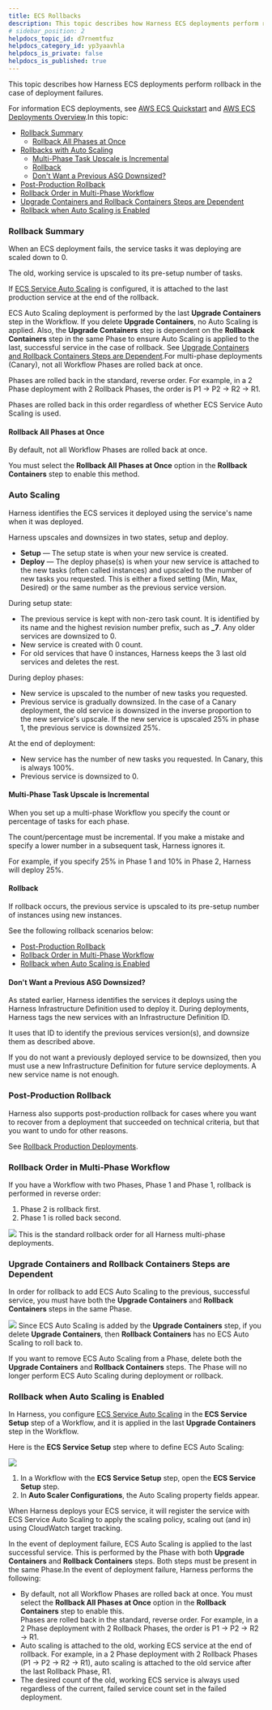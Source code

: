 ```yaml
---
title: ECS Rollbacks
description: This topic describes how Harness ECS deployments perform rollback in the case of deployment failures. For information ECS deployments, see AWS ECS Quickstart and AWS ECS Deployments Overview. In this…
# sidebar_position: 2
helpdocs_topic_id: d7rnemtfuz
helpdocs_category_id: yp3yaavhla
helpdocs_is_private: false
helpdocs_is_published: true
---
```


This topic describes how Harness ECS deployments perform rollback in the case of deployment failures.

For information ECS deployments, see [AWS ECS Quickstart](https://docs.harness.io/article/j39azkrevm-aws-ecs-deployments) and [AWS ECS Deployments Overview](../../../../continuous-delivery/concepts-cd/deployment-types/aws-ecs-deployments-overview.md).In this topic:

* [Rollback Summary](#rollback_summary)
	+ [Rollback All Phases at Once](#rollback_all_phases_at_once)
* [Rollbacks with Auto Scaling](#rollbacks_with_auto_scaling)
	+ [Multi-Phase Task Upscale is Incremental](#multi_phase_task_upscale_is_incremental)
	+ [Rollback](#rollback)
	+ [Don't Want a Previous ASG Downsized?](#don_t_want_a_previous_asg_downsized)
* [Post-Production Rollback](#post_production_rollback)
* [Rollback Order in Multi-Phase Workflow](#rollback_order_in_multi_phase_workflow)
* [Upgrade Containers and Rollback Containers Steps are Dependent](#upgrade_containers_and_rollback_containers_steps_are_dependent)
* [Rollback when Auto Scaling is Enabled](#rollback_when_auto_scaling_is_enabled)

### Rollback Summary

When an ECS deployment fails, the service tasks it was deploying are scaled down to 0.

The old, working service is upscaled to its pre-setup number of tasks.

If [ECS Service Auto Scaling](https://docs.aws.amazon.com/AmazonECS/latest/developerguide/service-auto-scaling.html) is configured, it is attached to the last production service at the end of the rollback. 

ECS Auto Scaling deployment is performed by the last **Upgrade Containers** step in the Workflow. If you delete **Upgrade Containers**, no Auto Scaling is applied. Also, the **Upgrade Containers** step is dependent on the **Rollback Containers** step in the same Phase to ensure Auto Scaling is applied to the last, successful service in the case of rollback. See [Upgrade Containers and Rollback Containers Steps are Dependent](#upgrade_containers_and_rollback_containers_steps_are_dependent).For multi-phase deployments (Canary), not all Workflow Phases are rolled back at once.

Phases are rolled back in the standard, reverse order. For example, in a 2 Phase deployment with 2 Rollback Phases, the order is P1 → P2 → R2 → R1.

Phases are rolled back in this order regardless of whether ECS Service Auto Scaling is used.

#### Rollback All Phases at Once

By default, not all Workflow Phases are rolled back at once.

You must select the **Rollback All Phases at Once** option in the **Rollback Containers** step to enable this method.

### Auto Scaling

Harness identifies the ECS services it deployed using the service's name when it was deployed.

Harness upscales and downsizes in two states, setup and deploy.

* **Setup** — The setup state is when your new service is created.
* **Deploy** — The deploy phase(s) is when your new service is attached to the new tasks (often called instances) and upscaled to the number of new tasks you requested. This is either a fixed setting (Min, Max, Desired) or the same number as the previous service version.

During setup state:

* The previous service is kept with non-zero task count. It is identified by its name and the highest revision number prefix, such as **\_7**. Any older services are downsized to 0.
* New service is created with 0 count.
* For old services that have 0 instances, Harness keeps the 3 last old services and deletes the rest.

During deploy phases:

* New service is upscaled to the number of new tasks you requested.
* Previous service is gradually downsized. In the case of a Canary deployment, the old service is downsized in the inverse proportion to the new service's upscale. If the new service is upscaled 25% in phase 1, the previous service is downsized 25%.

At the end of deployment:

* New service has the number of new tasks you requested. In Canary, this is always 100%.
* Previous service is downsized to 0.

#### Multi-Phase Task Upscale is Incremental

When you set up a multi-phase Workflow you specify the count or percentage of tasks for each phase.

The count/percentage must be incremental. If you make a mistake and specify a lower number in a subsequent task, Harness ignores it.

For example, if you specify 25% in Phase 1 and 10% in Phase 2, Harness will deploy 25%.

#### Rollback

If rollback occurs, the previous service is upscaled to its pre-setup number of instances using new instances.

See the following rollback scenarios below:

* [Post-Production Rollback](ecs-rollback.md#undefined)
* [Rollback Order in Multi-Phase Workflow](ecs-rollback.md#rollback-order-in-multi-phase-workflow)
* [Rollback when Auto Scaling is Enabled](ecs-rollback.md#rollback-when-auto-scaling-is-enabled)

#### Don't Want a Previous ASG Downsized?

As stated earlier, Harness identifies the services it deploys using the Harness Infrastructure Definition used to deploy it. During deployments, Harness tags the new services with an Infrastructure Definition ID.

It uses that ID to identify the previous services version(s), and downsize them as described above.

If you do not want a previously deployed service to be downsized, then you must use a new Infrastructure Definition for future service deployments. A new service name is not enough.

### Post-Production Rollback

Harness also supports post-production rollback for cases where you want to recover from a deployment that succeeded on technical criteria, but that you want to undo for other reasons.

See [Rollback Production Deployments](../../../../continuous-delivery/model-cd-pipeline/workflows/post-deployment-rollback.md).

### Rollback Order in Multi-Phase Workflow

If you have a Workflow with two Phases, Phase 1 and Phase 1, rollback is performed in reverse order:

1. Phase 2 is rollback first.
2. Phase 1 is rolled back second.

![](./static/ecs-rollback-05.png)
This is the standard rollback order for all Harness multi-phase deployments.

### Upgrade Containers and Rollback Containers Steps are Dependent

In order for rollback to add ECS Auto Scaling to the previous, successful service, you must have both the **Upgrade Containers** and **Rollback Containers** steps in the same Phase.

![](./static/ecs-rollback-06.png)
Since ECS Auto Scaling is added by the **Upgrade Containers** step, if you delete **Upgrade Containers**, then **Rollback Containers** has no ECS Auto Scaling to roll back to.

If you want to remove ECS Auto Scaling from a Phase, delete both the **Upgrade Containers** and **Rollback Containers** steps. The Phase will no longer perform ECS Auto Scaling during deployment or rollback.

### Rollback when Auto Scaling is Enabled

In Harness, you configure [ECS Service Auto Scaling](https://docs.aws.amazon.com/AmazonECS/latest/developerguide/service-auto-scaling.html) in the **ECS Service Setup** step of a Workflow, and it is applied in the last **Upgrade Containers** step in the Workflow.

Here is the **ECS Service Setup** step where to define ECS Auto Scaling:

![](./static/ecs-rollback-07.png)
1. In a Workflow with the **ECS Service Setup** step, open the **ECS Service Setup** step.
2. In **Auto Scaler Configurations**, the Auto Scaling property fields appear.

When Harness deploys your ECS service, it will register the service with ECS Service Auto Scaling to apply the scaling policy, scaling out (and in) using CloudWatch target tracking.

In the event of deployment failure, ECS Auto Scaling is applied to the last successful service. This is performed by the Phase with both **Upgrade Containers** and **Rollback Containers** steps. Both steps must be present in the same Phase.In the event of deployment failure, Harness performs the following:

* By default, not all Workflow Phases are rolled back at once. You must select the **Rollback All Phases at Once** option in the **Rollback Containers** step to enable this.  
Phases are rolled back in the standard, reverse order. For example, in a 2 Phase deployment with 2 Rollback Phases, the order is P1 → P2 → R2 → R1.
* Auto scaling is attached to the old, working ECS service at the end of rollback. For example, in a 2 Phase deployment with 2 Rollback Phases (P1 → P2 → R2 → R1), auto scaling is attached to the old service after the last Rollback Phase, R1.
* The desired count of the old, working ECS service is always used regardless of the current, failed service count set in the failed deployment.

